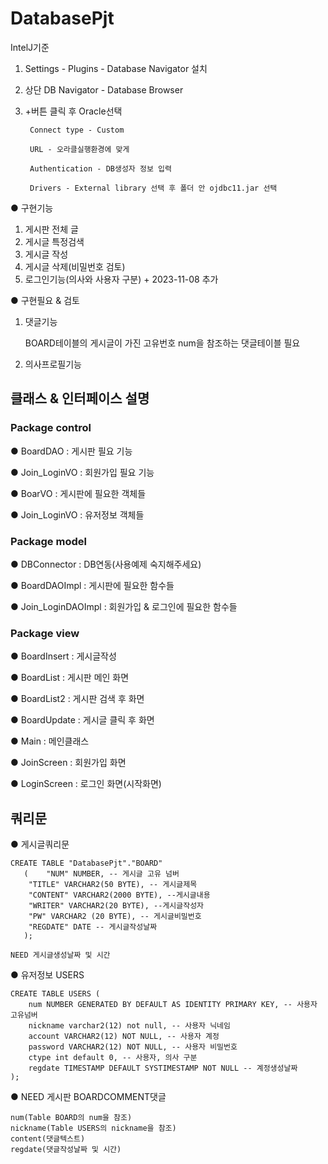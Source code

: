 # DatabasePjt
IntelJ기준
1. Settings - Plugins - Database Navigator 설치
2. 상단 DB Navigator - Database Browser
3. +버튼 클릭 후 Oracle선택
  
   		Connect type - Custom
   
   		URL - 오라클실행환경에 맞게
   
   		Authentication - DB생성자 정보 입력
   
   		Drivers - External library 선택 후 폴더 안 ojdbc11.jar 선택
   
   		
● 구현기능
  1. 게시판 전체 글
  2. 게시글 특정검색
  3. 게시글 작성
  4. 게시글 삭제(비밀번호 검토)
  5. 로그인기능(의사와 사용자 구분) + 2023-11-08 추가
     
● 구현필요 & 검토
  1. 댓글기능
     
     BOARD테이블의 게시글이 가진 고유번호 num을 참조하는 댓글테이블 필요
  2. 의사프로필기능


## 클래스 & 인터페이스 설명
### Package control
● BoardDAO : 게시판 필요 기능

● Join_LoginVO : 회원가입 필요 기능

● BoarVO : 게시판에 필요한 객체들

● Join_LoginVO : 유저정보 객체들
### Package model
● DBConnector : DB연동(사용예제 숙지해주세요)

● BoardDAOImpl : 게시판에 필요한 함수들

● Join_LoginDAOImpl : 회원가입 & 로그인에 필요한 함수들
### Package view
● BoardInsert : 게시글작성

● BoardList : 게시판 메인 화면

● BoardList2 : 게시판 검색 후 화면

● BoardUpdate : 게시글 클릭 후 화면

● Main : 메인클래스

● JoinScreen : 회원가입 화면

● LoginScreen : 로그인 화면(시작화면)

## 쿼리문
● 게시글쿼리문
```
CREATE TABLE "DatabasePjt"."BOARD" 
   (	"NUM" NUMBER, -- 게시글 고유 넘버
	"TITLE" VARCHAR2(50 BYTE), -- 게시글제목
	"CONTENT" VARCHAR2(2000 BYTE), --게시글내용
	"WRITER" VARCHAR2(20 BYTE), --게시글작성자
    "PW" VARCHAR2 (20 BYTE), -- 게시글비밀번호
	"REGDATE" DATE -- 게시글작성날짜
   );

NEED 게시글생성날짜 및 시간
```
● 유저정보 USERS
```
CREATE TABLE USERS (
    num NUMBER GENERATED BY DEFAULT AS IDENTITY PRIMARY KEY, -- 사용자 고유넘버
    nickname varchar2(12) not null, -- 사용자 닉네임
    account VARCHAR2(12) NOT NULL, -- 사용자 계정
    password VARCHAR2(12) NOT NULL, -- 사용자 비밀번호
    ctype int default 0, -- 사용자, 의사 구분
    regdate TIMESTAMP DEFAULT SYSTIMESTAMP NOT NULL -- 계정생성날짜
);
```

● NEED 게시판 BOARDCOMMENT댓글
```
num(Table BOARD의 num을 참조)
nickname(Table USERS의 nickname을 참조)
content(댓글텍스트)
regdate(댓글작성날짜 및 시간)
```
